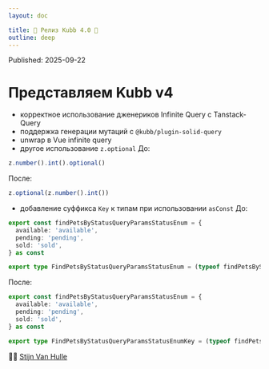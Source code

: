 ```yaml
---
layout: doc

title: 🎉 Релиз Kubb 4.0 🎉
outline: deep
---
```


<script >
globalThis.confetti?.({
  particleCount: 100,
  spread: 100,
  origin: { y: 0.5 },
})

globalThis.addEventListener?.("load", (event) => {
  setTimeout(()=>{
    globalThis.confetti?.({
      particleCount: 100,
      spread: 100,
      origin: { y: 0.5 },
    })
  },1000)
});
</script>

Published: 2025-09-22

# Представляем Kubb v4

- корректное использование дженериков Infinite Query с Tanstack-Query
- поддержка генерации мутаций с `@kubb/plugin-solid-query`
- unwrap в Vue infinite query
- другое использование `z.optional`
До:
```typescript
z.number().int().optional()
```
После:
```typescript
z.optional(z.number().int())
```
- добавление суффикса `Key` к типам при использовании `asConst`
До:
```typescript
export const findPetsByStatusQueryParamsStatusEnum = {
  available: 'available',
  pending: 'pending',
  sold: 'sold',
} as const

export type FindPetsByStatusQueryParamsStatusEnum = (typeof findPetsByStatusQueryParamsStatusEnum)[keyof typeof findPetsByStatusQueryParamsStatusEnum]
```
После:
```typescript
export const findPetsByStatusQueryParamsStatusEnum = {
  available: 'available',
  pending: 'pending',
  sold: 'sold',
} as const

export type FindPetsByStatusQueryParamsStatusEnumKey = (typeof findPetsByStatusQueryParamsStatusEnum)[keyof typeof findPetsByStatusQueryParamsStatusEnum]
```


👋🏽 [Stijn Van Hulle](https://twitter.com/stijnvanhulle)
